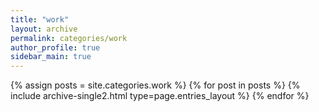 ```yaml
---
title: "work"
layout: archive
permalink: categories/work
author_profile: true
sidebar_main: true
---
```


<!-- 공백이 포함되어 있는 카테고리 이름의 경우 site.categories.['a b c'] 이런식으로! -->


{% assign posts = site.categories.work %}
{% for post in posts %} {% include archive-single2.html type=page.entries_layout %} {% endfor %}